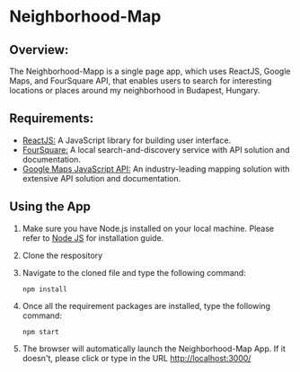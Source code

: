 # Neighborhood-Map

## Overview:
The Neighborhood-Mapp is a single page app, which uses ReactJS, Google Maps, and FourSquare API, that enables users to search for interesting locations or places around my neighborhood in Budapest, Hungary.

## Requirements:
* [ReactJS:](https://reactjs.org) A JavaScript library for building user interface.
* [FourSquare:](https://foursquare.com/developers) A local search-and-discovery service with API solution and documentation.
* [Google Maps JavaScript API:](https://developers.google.com/maps/documentation/javascript/tutorial) An industry-leading mapping solution with extensive API solution and documentation.

## Using the App
1. Make sure you have Node.js installed on your local machine. Please refer to [Node JS](https://nodejs.org/en/) for installation guide.
2. Clone the respository
3. Navigate to the cloned file and type the following command:

	`npm install`

4. Once all the requirement packages are installed, type the following command:

	`npm start`

5. The browser will automatically launch the Neighborhood-Map App. If it doesn't, please click or type in the URL [http://localhost:3000/](http://localhost:3000/)